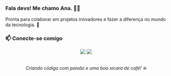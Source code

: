 ### Fala devs! Me chamo Ana. 👩‍💻

Pronta para colaborar em projetos inovadores e fazer a diferença no mundo da tecnologia. 🚀

### 📫 Conecte-se comigo

<div align="center">
<a href="https://linkedin.com/in/ohnapaula" target="_blank"><img src="https://img.shields.io/badge/-LinkedIn-%230077B5?style=for-the-badge&logo=linkedin&logoColor=white" target="_blank"></a>
<a href="mailto:ohnapaula@gmail.com"><img src="https://img.shields.io/badge/Gmail-D14836?style=for-the-badge&logo=gmail&logoColor=white" target="_blank"></a>
</div>

<p align="center">
  <br>
  <em>Criando código com paixão e uma boa xícara de café! ☕</em>
</p>
